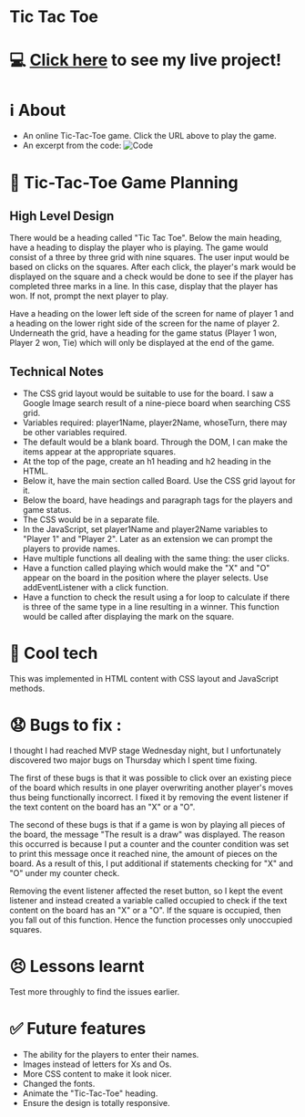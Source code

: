 # Tic Tac Toe

# :computer: [Click here](https://asatukorala.github.io/tic-tac-toe/) to see my live project!

# :information_source: About 
- An online Tic-Tac-Toe game. Click the URL above to play the game. 
- An excerpt from the code:
![Code](https://i.imgur.com/b3mmGk2.jpg)

# :pencil: Tic-Tac-Toe Game Planning

## High Level Design
There would be a heading called "Tic Tac Toe". Below the main heading, have a heading to display the player who is playing. The game would consist of a three by three grid with nine squares. The user input would be based on clicks on the squares. After each click, the player's mark would be displayed on the square and a check would be done to see if the player has completed three marks in a line. In this case, display that the player has won. If not, prompt the next player to play.   

Have a heading on the lower left side of the screen for name of player 1 and a heading on the lower right side of the screen for the name of player 2. Underneath the grid, have a heading for the game status (Player 1 won, Player 2 won, Tie) which will only be displayed at the end of the game. 

## Technical Notes
- The CSS grid layout would be suitable to use for the board. I saw a Google Image search result of a nine-piece board when searching CSS grid.
- Variables required: player1Name, player2Name, whoseTurn, there may be other variables required.
- The default would be a blank board. Through the DOM, I can make the items appear at the appropriate squares. 
- At the top of the page, create an h1 heading and h2 heading in the HTML.
- Below it, have the main section called Board. Use the CSS grid layout for it.
- Below the board, have headings and paragraph tags for the players and game status.
- The CSS would be in a separate file.
- In the JavaScript, set player1Name and player2Name variables to "Player 1" and "Player 2". Later as an extension we can prompt the players to provide names. 
- Have multiple functions all dealing with the same thing: the user clicks.
- Have a function called playing which would make the "X" and "O" appear on the board in the position where the player selects. Use addEventListener with a click function. 
- Have a function to check the result using a for loop to calculate if there is three of the same type in a line resulting in a winner. This function would be called after displaying the mark on the square. 

# :rocket: Cool tech
This was implemented in HTML content with CSS layout and JavaScript methods.

# :anguished: Bugs to fix :
I thought I had reached MVP stage Wednesday night, but I unfortunately discovered two major bugs on Thursday which I spent time fixing. 

The first of these bugs is that it was possible to click over an existing piece of the board which results in one player overwriting another player's moves thus being functionally incorrect. I fixed it by removing the event listener if the text content on the board has an "X" or a "O". 

The second of these bugs is that if a game is won by playing all pieces of the board, the message "The result is a draw" was displayed. The reason this occurred is because I put a counter and the counter condition was set to print this message once it reached nine, the amount of pieces on the board. As a result of this, I put additional if statements checking for "X" and "O" under my counter check.

Removing the event listener affected the reset button, so I kept the event listener and instead created a variable called occupied to check if the text content on the board has an "X" or a "O". If the square is occupied, then you fall out of this function. Hence the function processes only unoccupied squares. 

# :persevere: Lessons learnt
Test more throughly to find the issues earlier. 

# :white_check_mark: Future features
- The ability for the players to enter their names.
- Images instead of letters for Xs and Os.
- More CSS content to make it look nicer. 
- Changed the fonts.
- Animate the "Tic-Tac-Toe" heading.
- Ensure the design is totally responsive. 
